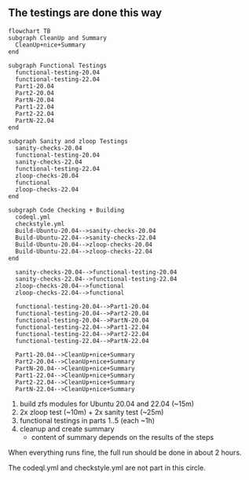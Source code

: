 
## The testings are done this way

```mermaid
flowchart TB
subgraph CleanUp and Summary
  CleanUp+nice+Summary
end

subgraph Functional Testings
  functional-testing-20.04
  functional-testing-22.04
  Part1-20.04
  Part2-20.04
  PartN-20.04
  Part1-22.04
  Part2-22.04
  PartN-22.04
end

subgraph Sanity and zloop Testings
  sanity-checks-20.04
  functional-testing-20.04
  sanity-checks-22.04
  functional-testing-22.04
  zloop-checks-20.04
  functional
  zloop-checks-22.04
end

subgraph Code Checking + Building
  codeql.yml
  checkstyle.yml
  Build-Ubuntu-20.04-->sanity-checks-20.04
  Build-Ubuntu-22.04-->sanity-checks-22.04
  Build-Ubuntu-20.04-->zloop-checks-20.04
  Build-Ubuntu-22.04-->zloop-checks-22.04
end

  sanity-checks-20.04-->functional-testing-20.04
  sanity-checks-22.04-->functional-testing-22.04
  zloop-checks-20.04-->functional
  zloop-checks-22.04-->functional

  functional-testing-20.04-->Part1-20.04
  functional-testing-20.04-->Part2-20.04
  functional-testing-20.04-->PartN-20.04
  functional-testing-22.04-->Part1-22.04
  functional-testing-22.04-->Part2-22.04
  functional-testing-22.04-->PartN-22.04

  Part1-20.04-->CleanUp+nice+Summary
  Part2-20.04-->CleanUp+nice+Summary
  PartN-20.04-->CleanUp+nice+Summary
  Part1-22.04-->CleanUp+nice+Summary
  Part2-22.04-->CleanUp+nice+Summary
  PartN-22.04-->CleanUp+nice+Summary
```


1) build zfs modules for Ubuntu 20.04 and 22.04 (~15m)
2) 2x zloop test (~10m) + 2x sanity test (~25m)
3) functional testings in parts 1..5 (each ~1h)
4) cleanup and create summary
   - content of summary depends on the results of the steps

When everything runs fine, the full run should be done in
about 2 hours.

The codeql.yml and checkstyle.yml are not part in this circle.
